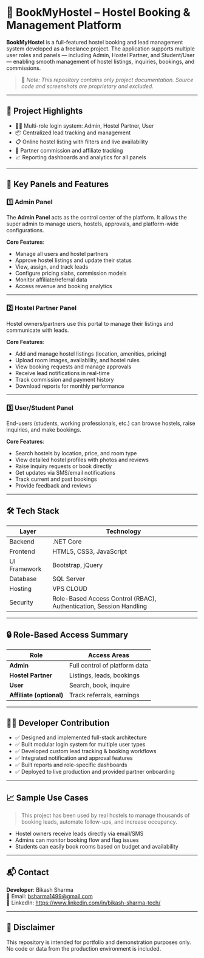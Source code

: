 # 🏨 BookMyHostel – Hostel Booking & Management Platform

**BookMyHostel** is a full-featured hostel booking and lead management system developed as a freelance project. The application supports multiple user roles and panels — including Admin, Hostel Partner, and Student/User — enabling smooth management of hostel listings, inquiries, bookings, and commissions.

> 📌 *Note: This repository contains only project documentation. Source code and screenshots are proprietary and excluded.*

---

## 🚀 Project Highlights

- 🧑‍💼 Multi-role login system: Admin, Hostel Partner, User
- 📦 Centralized lead tracking and management
- 📋 Online hostel listing with filters and live availability
- 💼 Partner commission and affiliate tracking
- 📈 Reporting dashboards and analytics for all panels

---

## 🧩 Key Panels and Features

### 1️⃣ Admin Panel

The **Admin Panel** acts as the control center of the platform. It allows the super admin to manage users, hostels, approvals, and platform-wide configurations.

**Core Features**:
- Manage all users and hostel partners
- Approve hostel listings and update their status
- View, assign, and track leads
- Configure pricing slabs, commission models
- Monitor affiliate/referral data
- Access revenue and booking analytics

---

### 2️⃣ Hostel Partner Panel

Hostel owners/partners use this portal to manage their listings and communicate with leads.

**Core Features**:
- Add and manage hostel listings (location, amenities, pricing)
- Upload room images, availability, and hostel rules
- View booking requests and manage approvals
- Receive lead notifications in real-time
- Track commission and payment history
- Download reports for monthly performance

---

### 3️⃣ User/Student Panel

End-users (students, working professionals, etc.) can browse hostels, raise inquiries, and make bookings.

**Core Features**:
- Search hostels by location, price, and room type
- View detailed hostel profiles with photos and reviews
- Raise inquiry requests or book directly
- Get updates via SMS/email notifications
- Track current and past bookings
- Provide feedback and reviews

---

## 🛠 Tech Stack

| Layer       | Technology                    |
|-------------|-------------------------------|
| Backend     |  .NET Core           |
| Frontend    | HTML5, CSS3, JavaScript       |
| UI Framework| Bootstrap, jQuery             |
| Database    | SQL Server            |
| Hosting     | VPS CLOUD |
| Security    | Role-Based Access Control (RBAC), Authentication, Session Handling |

---

## 🔒 Role-Based Access Summary

| Role              | Access Areas                     |
|-------------------|----------------------------------|
| **Admin**         | Full control of platform data    |
| **Hostel Partner**| Listings, leads, bookings        |
| **User**          | Search, book, inquire            |
| **Affiliate (optional)** | Track referrals, earnings |

---

## 🧑‍💻 Developer Contribution

- ✅ Designed and implemented full-stack architecture
- ✅ Built modular login system for multiple user types
- ✅ Developed custom lead tracking & booking workflows
- ✅ Integrated notification and approval features
- ✅ Built reports and role-specific dashboards
- ✅ Deployed to live production and provided partner onboarding

---

## 📈 Sample Use Cases

> This project has been used by real hostels to manage thousands of booking leads, automate follow-ups, and increase occupancy.

- Hostel owners receive leads directly via email/SMS
- Admins can monitor booking flow and flag issues
- Students can easily book rooms based on budget and availability

---

## 📬 Contact

**Developer**: Bikash Sharma  
📧 Email: bsharma1499@gmail.com  
🔗 LinkedIn:  https://www.linkedin.com/in/bikash-sharma-tech/


---

## 📝 Disclaimer

This repository is intended for portfolio and demonstration purposes only. No code or data from the production environment is included.

